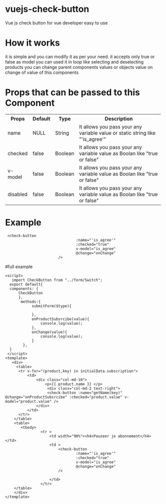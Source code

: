 # vuejs-check-button
Vue js check button for vue developer easy to use 

# How it works 
it is simple and you can modify it as per your need.
it accepts only true or false as model you can used it in loop like selecting and deselecting products
you can change parent components values or objects value on change of value of this components

# Props that can be passed to this Component

<table>
     <tr> 
        <th>Props </th>
        <th>Default </th>
         <th>Type </th>
        <th>Description </th>
     </tr>   
     <tr>
          <td>name</td>
          <td>NULL </td>
          <td>String </td>
          <td>It allows you pass your any variable value or static string like "'is_agree'" </td>
     </tr>    
      <tr>
          <td>checked</td>
          <td>false </td>
          <td>Boolean </td>
          <td>It allows you pass your any variable value as Boolan like "true or false" </td>
     </tr>  
      <tr>
          <td>v-model</td>
          <td>false </td>
          <td>Boolean </td>
          <td>It allows you pass your any variable value as Boolan like "true or false" </td>
      </tr>  
   <tr>
          <td>disabled</td>
          <td>false </td>
          <td>Boolean </td>
          <td>It allows you pass your any variable value as Boolan like "true or false" </td>
      </tr>  
</table>   

# Example
```
 <check-button
                                :name="'is_agree'"
                                :checked="true"
                                v-model="is_agree"
                                @change="onChange"
                        />
```

#full example

```
<script>
   import CheckButton from "../form/Switch";
  export default{
  components: {
      CheckButton
      },
       methods:{
            submitForm($type){
               
            },
            onProductSubsrcibe(value){
                console.log(value);
            },
            onChange(value){
                console.log(value);
            }
        },
  }
 </script> 
<template>
   <div>
     <table>
      <tr v-for="(product,key) in initialData.subscription">
          <td>
              <div class="col-md-10">
                  <p>{{ product.name }} </p>
                   <div class="col-md-2 text-right">
                   <check-button :name="getName(key)" @change="onProductSubsrcibe" :checked="product.value" v-model="product.value" />
              </div>
          </td>
      </tr>
    </table>
    <table>
       <tbody>
                <tr >
                    <td width="90%"><h4>Pauzeer je abonnement</h4></td>
                    <td >
                        <check-button
                                :name="'is_agree'"
                                :checked="true"
                                v-model="is_agree"
                                @change="onChange"
                        />

                    </td>
                </tr>
    </table>
    </div>
</template>                
 ```               

